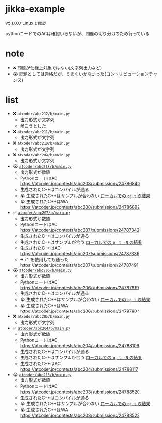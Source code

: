 # jikka-example
v5.1.0.0-Linuxで確認

pythonコードでのACは確認いらないが、問題の切り分けのため行っている

# note
- :x: 問題が仕様上対象ではない(文字列出力など)
- :sob: 問題としては適格だが、うまくいかなかった(コントリビューションチャンス)

# list
- :x: `atcoder/abc212/b/main.py`
  - 出力形式が文字列
  - 解こうとした
- :x: `atcoder/abc211/b/main.py`
  - 出力形式が文字列
- :x: `atcoder/abc210/b/main.py`
  - 出力形式が文字列
- :x: `atcoder/abc209/b/main.py`
  - 出力形式が文字列
- :sob: [`atcoder/abc208/b/main.py`](atcoder/abc208/b/main.py)
  - 出力形式が数値
  - PythonコードはAC https://atcoder.jp/contests/abc208/submissions/24786840
  - 生成されたC++はコンパイルが通る
  - :sob: 生成されたC++はサンプルが合わない [ローカルでの `oj t` の結果](./atcoder/abc208/b/result_as_generated_cpp)
  - :sob: 生成されたC++はWA https://atcoder.jp/contests/abc208/submissions/24786892
- :white_check_mark: [`atcoder/abc207/b/main.py`](atcoder/abc207/b/main.py)
  - 出力形式が数値
  - PythonコードはAC https://atcoder.jp/contests/abc207/submissions/24787342
  - 生成されたC++はコンパイルが通る
  - 生成されたC++はサンプルが合う [ローカルでの `oj t -N` の結果](atcoder/abc207/b/result_as_generated_cpp)
  - 生成されたC++はAC https://atcoder.jp/contests/abc207/submissions/24787336
  - :heavy_plus_sign: `/^` を使用しても通った https://atcoder.jp/contests/abc207/submissions/24787491
- :sob: [`atcoder/abc206/b/main.py`](atcoder/abc206/b/main.py)
  - 出力形式が数値
  - PythonコードはAC https://atcoder.jp/contests/abc206/submissions/24787819
  - 生成されたC++はコンパイルが通る
  - :sob: 生成されたC++はサンプルが合わない [ローカルでの `oj t` の結果](./atcoder/abc206/b/result_as_generated_cpp)
  - :sob: 生成されたC++はWA https://atcoder.jp/contests/abc206/submissions/24787804
- :x: `atcoder/abc205/b/main.py`
  - 出力形式が文字列
- :white_check_mark: [`atcoder/abc204/b/main.py`](atcoder/abc204/b/main.py)
  - 出力形式が数値
  - PythonコードはAC https://atcoder.jp/contests/abc204/submissions/24788109
  - 生成されたC++はコンパイルが通る
  - 生成されたC++はサンプルが合う [ローカルでの `oj t -N` の結果](atcoder/abc204/b/result_as_generated_cpp)
  - 生成されたC++はAC https://atcoder.jp/contests/abc204/submissions/24788117
- :sob: [`atcoder/abc203/b/main.py`](atcoder/abc203/b/main.py)
  - 出力形式が数値
  - PythonコードはAC https://atcoder.jp/contests/abc203/submissions/24788520
  - 生成されたC++はコンパイルが通る
  - :sob: 生成されたC++はサンプルが合わない [ローカルでの `oj t` の結果](./atcoder/abc203/b/result_as_generated_cpp)
  - :sob: 生成されたC++はWA https://atcoder.jp/contests/abc203/submissions/24788528